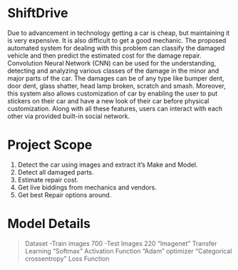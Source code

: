 # ShiftDrive
Due to advancement in technology getting a car is cheap, but maintaining it is very expensive. It is also difficult to get a good mechanic.
The proposed automated system for dealing with this problem can classify the damaged vehicle and then predict the estimated cost for the damage repair.
Convolution Neural Network (CNN) can be used for the understanding, detecting and analyzing various classes of the damage in the minor and major parts of the car.
The damages can be of any type like bumper dent, door dent, glass shatter, head lamp broken, scratch and smash.
Moreover, this system also allows customization of car by enabling the user to put stickers on their car and have a new look of their car before physical customization.
Along with all these features, users can interact with each other via provided built-in social network.

# Project Scope
 
 1. Detect the car using images and extract it’s Make and Model.
 2. Detect all damaged parts.
 3. Estimate repair cost.
 4. Get live biddings from mechanics and vendors.
 5. Get best Repair options around.

# Model Details
 > Dataset 
   -Train images 700
   -Test Images 220
 > “Imagenet” Transfer Learning
 > “Softmax” Activation Function
 > “Adam” optimizer
 > “Categorical crossentropy” Loss Function
